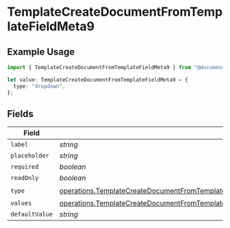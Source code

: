 # TemplateCreateDocumentFromTemplateFieldMeta9

## Example Usage

```typescript
import { TemplateCreateDocumentFromTemplateFieldMeta9 } from "@documenso/sdk-typescript/models/operations";

let value: TemplateCreateDocumentFromTemplateFieldMeta9 = {
  type: "dropdown",
};
```

## Fields

| Field                                                                                                                                                                                                                                                | Type                                                                                                                                                                                                                                                 | Required                                                                                                                                                                                                                                             | Description                                                                                                                                                                                                                                          |
| ---------------------------------------------------------------------------------------------------------------------------------------------------------------------------------------------------------------------------------------------------- | ---------------------------------------------------------------------------------------------------------------------------------------------------------------------------------------------------------------------------------------------------- | ---------------------------------------------------------------------------------------------------------------------------------------------------------------------------------------------------------------------------------------------------- | ---------------------------------------------------------------------------------------------------------------------------------------------------------------------------------------------------------------------------------------------------- |
| `label`                                                                                                                                                                                                                                              | *string*                                                                                                                                                                                                                                             | :heavy_minus_sign:                                                                                                                                                                                                                                   | N/A                                                                                                                                                                                                                                                  |
| `placeholder`                                                                                                                                                                                                                                        | *string*                                                                                                                                                                                                                                             | :heavy_minus_sign:                                                                                                                                                                                                                                   | N/A                                                                                                                                                                                                                                                  |
| `required`                                                                                                                                                                                                                                           | *boolean*                                                                                                                                                                                                                                            | :heavy_minus_sign:                                                                                                                                                                                                                                   | N/A                                                                                                                                                                                                                                                  |
| `readOnly`                                                                                                                                                                                                                                           | *boolean*                                                                                                                                                                                                                                            | :heavy_minus_sign:                                                                                                                                                                                                                                   | N/A                                                                                                                                                                                                                                                  |
| `type`                                                                                                                                                                                                                                               | [operations.TemplateCreateDocumentFromTemplateFieldMetaTemplatesResponse200ApplicationJSONResponseBodyFields9Type](../../models/operations/templatecreatedocumentfromtemplatefieldmetatemplatesresponse200applicationjsonresponsebodyfields9type.md) | :heavy_check_mark:                                                                                                                                                                                                                                   | N/A                                                                                                                                                                                                                                                  |
| `values`                                                                                                                                                                                                                                             | [operations.TemplateCreateDocumentFromTemplateFieldMetaTemplatesResponseValues](../../models/operations/templatecreatedocumentfromtemplatefieldmetatemplatesresponsevalues.md)[]                                                                     | :heavy_minus_sign:                                                                                                                                                                                                                                   | N/A                                                                                                                                                                                                                                                  |
| `defaultValue`                                                                                                                                                                                                                                       | *string*                                                                                                                                                                                                                                             | :heavy_minus_sign:                                                                                                                                                                                                                                   | N/A                                                                                                                                                                                                                                                  |